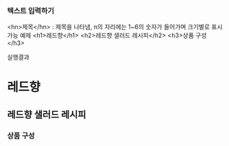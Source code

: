### 텍스트 입력하기

\<hn>제목\</hn\> : 제목을 나타냄, n의 자리에는 1~6의 숫자가 들어가며 크기별로 표시가능
예제
\<h1\>레드향\</h1\> 
\<h2\>레드향 샐러드 레시피\</h2\>
\<h3\>상품 구성\</h3\>

실행결과
<h1>레드향</h1> 
<h2>레드향 샐러드 레시피</h2>
<h3>상품 구성</h3>


